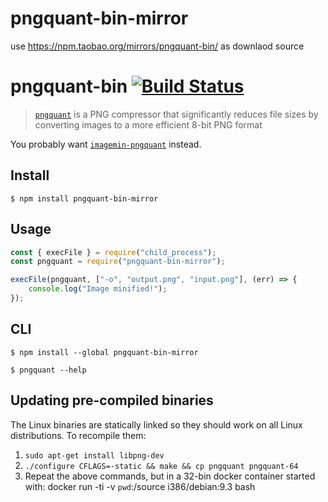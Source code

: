 # pngquant-bin-mirror

use https://npm.taobao.org/mirrors/pngquant-bin/ as downlaod source

# pngquant-bin [![Build Status](https://travis-ci.org/imagemin/pngquant-bin.svg?branch=master)](https://travis-ci.org/imagemin/pngquant-bin)

> [`pngquant`](https://github.com/kornelski/pngquant) is a PNG compressor that significantly reduces file sizes by converting images to a more efficient 8-bit PNG format

You probably want [`imagemin-pngquant`](https://github.com/imagemin/imagemin-pngquant) instead.

## Install

```
$ npm install pngquant-bin-mirror
```

## Usage

```js
const { execFile } = require("child_process");
const pngquant = require("pngquant-bin-mirror");

execFile(pngquant, ["-o", "output.png", "input.png"], (err) => {
	console.log("Image minified!");
});
```

## CLI

```
$ npm install --global pngquant-bin-mirror
```

```
$ pngquant --help
```

## Updating pre-compiled binaries

The Linux binaries are statically linked so they should work on all Linux distributions. To recompile them:

1. `sudo apt-get install libpng-dev`
2. `./configure CFLAGS=-static && make && cp pngquant pngquant-64`
3. Repeat the above commands, but in a 32-bin docker container started with: docker run -ti -v `pwd`:/source i386/debian:9.3 bash
